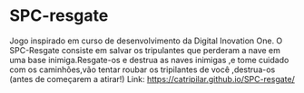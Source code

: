 # SPC-resgate
Jogo inspirado em curso de desenvolvimento da Digital Inovation One.
O SPC-Resgate consiste em salvar os tripulantes que perderam a nave em  uma base inimiga.Resgate-os e destrua as naves inimigas ,e tome cuidado com os caminhões,vão tentar roubar os tripilantes de você ,destrua-os (antes de começarem a atirar!)
Link: https://catripilar.github.io/SPC-resgate/
